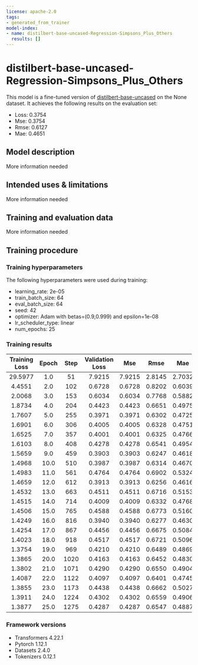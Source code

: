 ```yaml
---
license: apache-2.0
tags:
- generated_from_trainer
model-index:
- name: distilbert-base-uncased-Regression-Simpsons_Plus_Others
  results: []
---
```


<!-- This model card has been generated automatically according to the information the Trainer had access to. You
should probably proofread and complete it, then remove this comment. -->

# distilbert-base-uncased-Regression-Simpsons_Plus_Others

This model is a fine-tuned version of [distilbert-base-uncased](https://huggingface.co/distilbert-base-uncased) on the None dataset.
It achieves the following results on the evaluation set:
- Loss: 0.3754
- Mse: 0.3754
- Rmse: 0.6127
- Mae: 0.4651

## Model description

More information needed

## Intended uses & limitations

More information needed

## Training and evaluation data

More information needed

## Training procedure

### Training hyperparameters

The following hyperparameters were used during training:
- learning_rate: 2e-05
- train_batch_size: 64
- eval_batch_size: 64
- seed: 42
- optimizer: Adam with betas=(0.9,0.999) and epsilon=1e-08
- lr_scheduler_type: linear
- num_epochs: 25

### Training results

| Training Loss | Epoch | Step | Validation Loss | Mse    | Rmse   | Mae    |
|:-------------:|:-----:|:----:|:---------------:|:------:|:------:|:------:|
| 29.5977       | 1.0   | 51   | 7.9215          | 7.9215 | 2.8145 | 2.7032 |
| 4.4551        | 2.0   | 102  | 0.6728          | 0.6728 | 0.8202 | 0.6039 |
| 2.0068        | 3.0   | 153  | 0.6034          | 0.6034 | 0.7768 | 0.5882 |
| 1.8734        | 4.0   | 204  | 0.4423          | 0.4423 | 0.6651 | 0.4975 |
| 1.7607        | 5.0   | 255  | 0.3971          | 0.3971 | 0.6302 | 0.4725 |
| 1.6901        | 6.0   | 306  | 0.4005          | 0.4005 | 0.6328 | 0.4751 |
| 1.6525        | 7.0   | 357  | 0.4001          | 0.4001 | 0.6325 | 0.4766 |
| 1.6103        | 8.0   | 408  | 0.4278          | 0.4278 | 0.6541 | 0.4954 |
| 1.5659        | 9.0   | 459  | 0.3903          | 0.3903 | 0.6247 | 0.4618 |
| 1.4968        | 10.0  | 510  | 0.3987          | 0.3987 | 0.6314 | 0.4670 |
| 1.4983        | 11.0  | 561  | 0.4764          | 0.4764 | 0.6902 | 0.5324 |
| 1.4659        | 12.0  | 612  | 0.3913          | 0.3913 | 0.6256 | 0.4616 |
| 1.4532        | 13.0  | 663  | 0.4511          | 0.4511 | 0.6716 | 0.5153 |
| 1.4515        | 14.0  | 714  | 0.4009          | 0.4009 | 0.6332 | 0.4768 |
| 1.4506        | 15.0  | 765  | 0.4588          | 0.4588 | 0.6773 | 0.5160 |
| 1.4249        | 16.0  | 816  | 0.3940          | 0.3940 | 0.6277 | 0.4630 |
| 1.4254        | 17.0  | 867  | 0.4456          | 0.4456 | 0.6675 | 0.5084 |
| 1.4023        | 18.0  | 918  | 0.4517          | 0.4517 | 0.6721 | 0.5096 |
| 1.3754        | 19.0  | 969  | 0.4210          | 0.4210 | 0.6489 | 0.4869 |
| 1.3865        | 20.0  | 1020 | 0.4163          | 0.4163 | 0.6452 | 0.4830 |
| 1.3802        | 21.0  | 1071 | 0.4290          | 0.4290 | 0.6550 | 0.4904 |
| 1.4087        | 22.0  | 1122 | 0.4097          | 0.4097 | 0.6401 | 0.4745 |
| 1.3855        | 23.0  | 1173 | 0.4438          | 0.4438 | 0.6662 | 0.5027 |
| 1.3911        | 24.0  | 1224 | 0.4302          | 0.4302 | 0.6559 | 0.4906 |
| 1.3877        | 25.0  | 1275 | 0.4287          | 0.4287 | 0.6547 | 0.4887 |


### Framework versions

- Transformers 4.22.1
- Pytorch 1.12.1
- Datasets 2.4.0
- Tokenizers 0.12.1
